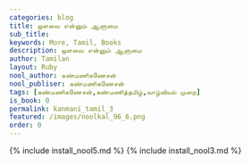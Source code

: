 ```yaml
---
categories: blog
title: ஒளவை என்னும் ஆளுமை
sub_title: 
keywords: More, Tamil, Books
description: ஒளவை என்னும் ஆளுமை
author: Tamilan
layout: Ruby
nool_author: கண்மணிகணேசன்
nool_publiser: கண்மணிகணேசன்
tags: [கண்மணிகணேசன்,கண்மணித்தமிழ்,வாழ்வியல் முறை]
is_book: 0
permalink: kanmani_tamil_3
featured: /images/noolkal_96_6.png
order: 0
---
```


{% include install_nool5.md %}
{% include install_nool3.md %}